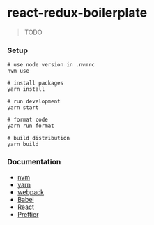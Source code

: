 # react-redux-boilerplate

> TODO

### Setup

```
# use node version in .nvmrc
nvm use

# install packages
yarn install

# run development
yarn start

# format code
yarn run format

# build distribution
yarn build
```

### Documentation

* [nvm](https://github.com/creationix/nvm)
* [yarn](https://yarnpkg.com/en)
* [webpack](https://webpack.js.org)
* [Babel](https://babeljs.io)
* [React](https://facebook.github.io/react)
* [Prettier](https://prettier.io)
